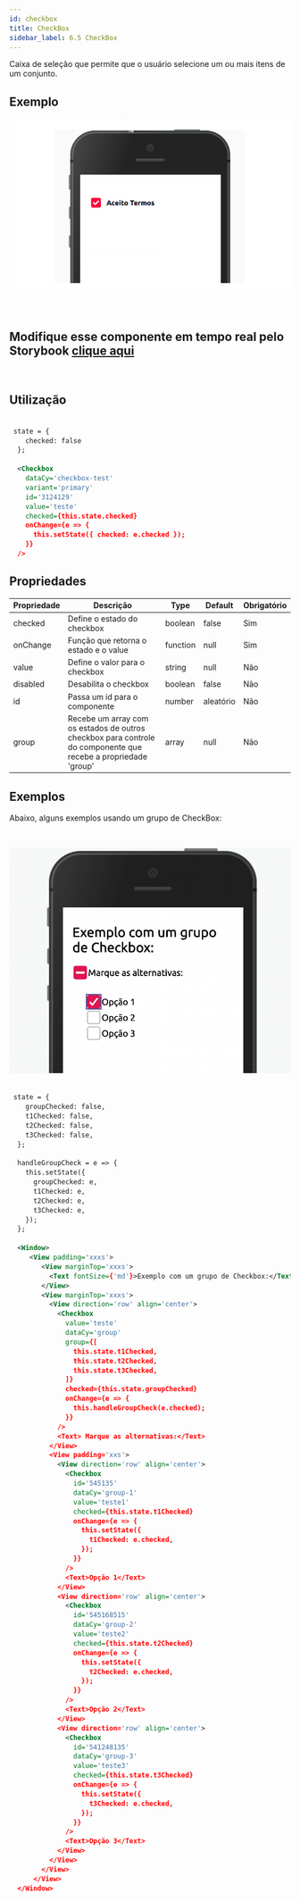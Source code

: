```yaml
---
id: checkbox
title: CheckBox
sidebar_label: 6.5 CheckBox
---
```


Caixa de seleção que permite que o usuário selecione um ou mais itens de um conjunto.

## Exemplo

![checkbox](assets/images_components/v2.0.0/checkitem.png)

<br>

## Modifique esse componente em tempo real pelo Storybook [clique aqui](https://ame-miniapp-components.calindra.com.br/storybook/?path=/story/intera%C3%A7%C3%B5es-checkitem--basic)

<br>

## Utilização

```xml

 state = {
    checked: false
  };

  <Checkbox
    dataCy='checkbox-test'
    variant='primary'
    id='3124129'
    value='teste'
    checked={this.state.checked}
    onChange={e => {
      this.setState({ checked: e.checked });
    }}
  />
```

## Propriedades

| Propriedade | Descrição                                                                                                      | Type     | Default   | Obrigatório |
| ----------- | -------------------------------------------------------------------------------------------------------------- | -------- | --------- | ----------- |
| checked     | Define o estado do checkbox                                                                                    | boolean  | false     | Sim         |
| onChange    | Função que retorna o estado e o value                                                                          | function | null      | Sim         |
| value       | Define o valor para o checkbox                                                                                 | string   | null      | Não         |
| disabled    | Desabilita o checkbox                                                                                          | boolean  | false     | Não         |
| id          | Passa um id para o componente                                                                                  | number   | aleatório | Não         |
| group       | Recebe um array com os estados de outros checkbox para controle do componente que recebe a propriedade 'group' | array    | null      | Não         |

## Exemplos

Abaixo, alguns exemplos usando um grupo de CheckBox:

<br>

![checkbox](assets/images_components/3.0/checkbox_ex_1.png)

```xml

 state = {
    groupChecked: false,
    t1Checked: false,
    t2Checked: false,
    t3Checked: false,
  };

  handleGroupCheck = e => {
    this.setState({
      groupChecked: e,
      t1Checked: e,
      t2Checked: e,
      t3Checked: e,
    });
  };

  <Window>
     <View padding='xxxs'>
        <View marginTop='xxxs'>
          <Text fontSize={'md'}>Exemplo com um grupo de Checkbox:</Text>
        </View>
        <View marginTop='xxxs'>
          <View direction='row' align='center'>
            <Checkbox
              value='teste'
              dataCy='group'
              group={[
                this.state.t1Checked,
                this.state.t2Checked,
                this.state.t3Checked,
              ]}
              checked={this.state.groupChecked}
              onChange={e => {
                this.handleGroupCheck(e.checked);
              }}
            />
            <Text> Marque as alternativas:</Text>
          </View>
          <View padding='xxs'>
            <View direction='row' align='center'>
              <Checkbox
                id='545135'
                dataCy='group-1'
                value='teste1'
                checked={this.state.t1Checked}
                onChange={e => {
                  this.setState({
                    t1Checked: e.checked,
                  });
                }}
              />
              <Text>Opção 1</Text>
            </View>
            <View direction='row' align='center'>
              <Checkbox
                id='545168515'
                dataCy='group-2'
                value='teste2'
                checked={this.state.t2Checked}
                onChange={e => {
                  this.setState({
                    t2Checked: e.checked,
                  });
                }}
              />
              <Text>Opção 2</Text>
            </View>
            <View direction='row' align='center'>
              <Checkbox
                id='541248135'
                dataCy='group-3'
                value='teste3'
                checked={this.state.t3Checked}
                onChange={e => {
                  this.setState({
                    t3Checked: e.checked,
                  });
                }}
              />
              <Text>Opção 3</Text>
            </View>
          </View>
        </View>
      </View>
  </Window>
```
